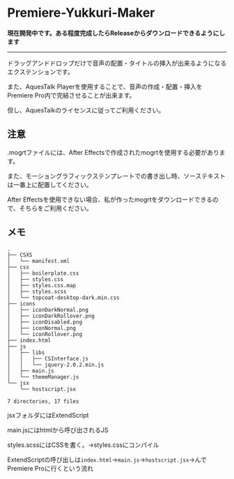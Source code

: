 # Premiere-Yukkuri-Maker

**現在開発中です。ある程度完成したらReleaseからダウンロードできるようにします**

-----------

ドラッグアンドドロップだけで音声の配置・タイトルの挿入が出来るようになるエクステンションです。

また、AquesTalk Playerを使用することで、音声の作成・配置・挿入をPremiere Pro内で完結させることが出来ます。

但し、AquesTalkのライセンスに従ってご利用ください。

## 注意

.mogrtファイルには、After Effectsで作成されたmogrtを使用する必要があります。

また、モーショングラフィックステンプレートでの書き出し時、ソーステキストは一番上に配置してください。

After Effectsを使用できない場合、私が作ったmogrtをダウンロードできるので、そちらをご利用ください。

## メモ
```
.
├── CSXS
│   └── manifest.xml
├── css
│   ├── boilerplate.css
│   ├── styles.css
│   ├── styles.css.map
│   ├── styles.scss
│   └── topcoat-desktop-dark.min.css
├── icons
│   ├── iconDarkNormal.png
│   ├── iconDarkRollover.png
│   ├── iconDisabled.png
│   ├── iconNormal.png
│   └── iconRollover.png
├── index.html
├── js
│   ├── libs
│   │   ├── CSInterface.js
│   │   └── jquery-2.0.2.min.js
│   ├── main.js
│   └── themeManager.js
└── jsx
    └── hostscript.jsx

7 directories, 17 files

```

jsxフォルダにはExtendScript

main.jsにはhtmlから呼び出されるJS

styles.scssにはCSSを書く。→styles.cssにコンパイル

ExtendScriptの呼び出しは`index.html`→`main.js`→`hostscript.jsx`→んでPremiere Proに行くという流れ
